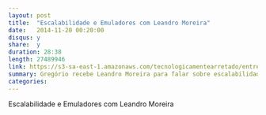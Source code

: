 ```yaml
---
layout: post
title:  "Escalabilidade e Emuladores com Leandro Moreira"
date:   2014-11-20 00:20:00
disqus: y
share:  y
duration: 28:38
length: 27489946
link: https://s3-sa-east-1.amazonaws.com/tecnologicamentearretado/entrevistas/003-leandro_moreira/003_leandro_moreira128.mp3
summary: Gregório recebe Leandro Moreira para falar sobre escalabilidade e emuladores
categories: 
---
```


Escalabilidade e Emuladores com Leandro Moreira

<audio src="https://s3-sa-east-1.amazonaws.com/tecnologicamentearretado/entrevistas/003-leandro_moreira/003_leandro_moreira128.mp3" preload="none" />

Baixe o áudio desta conversa [aqui](https://s3-sa-east-1.amazonaws.com/tecnologicamentearretado/entrevistas/003-leandro_moreira/003_leandro_moreira128.mp3).

Entrevista por [Gregório Melo](https://twitter.com/gregoriomelo)

Música de entrada e edição de áudio por [Marco Valtas](https://twitter.com/mavcunha)

Notas:

  - [Leandro Moreira no GitHub, com emuladores!](https://github.com/leandromoreira)
  - [Protocolo do player, HLS](http://en.wikipedia.org/wiki/HTTP_Live_Streaming)
  - [Graphite](http://graphite.readthedocs.org/en/latest)
  - [Logstash](http://logstash.net)
  - [Player de vídeo](https://github.com/globocom/clappr)
  - [Tuning Nginx for Best Performance](http://dak1n1.com/blog/12-nginx-performance-tuning)
  - Livros
    - [Systems Performance: Enterprise and th e Cloud](http://www.amazon.com/Systems-Performance-Enterprise-Brendan-Gregg/dp/0133390098/ref=sr_1_1?ie=UTF8&qid=1402235987&sr=8-1&keywords=system+performance)
    - [High Performance Browser Networking](http://www.amazon.com.br/High-Performance-Browser-Networking-performance-ebook/dp/B00FM0OC4S)
    - [Scalable Web Architecture and Distributed Systems](http://aosabook.org/en/distsys.html)
    - [DevOps na prática, por Danilo Sato](http://www.casadocodigo.com.br/products/livro-devops)
  - [Repositório da Globo no Github](https://github.com/globocom)
  - [Tsuru - PaaS OpenSource iniciado na Globo.com](http://www.tsuru.io)
  - Emuladores do Leandro
    - [Chip 16](https://github.com/leandromoreira/python_chip16)
    - [JnesBR](https://code.google.com/p/jnesbr/)
    - [jpcsp](https://code.google.com/p/jpcsp/)
  - [Emulador de Nintendo64 em Javascript](http://hulkholden.github.io/n64js)
  - [Emulador de GameBoy em Javascript](http://www.codebase.es/jsgb)
